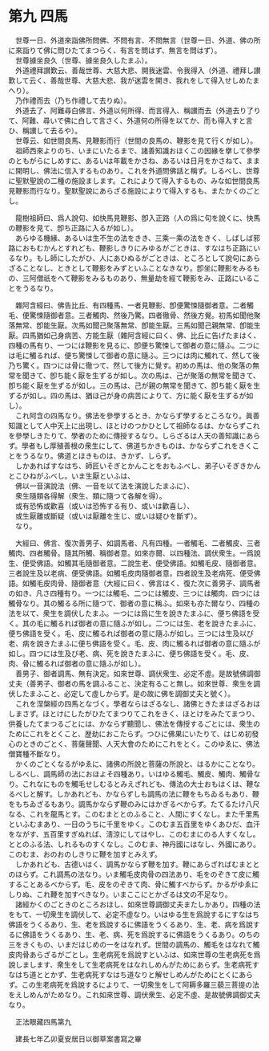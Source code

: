 # 第九 四馬
　世尊一日、外道來詣佛所問佛、不問有言、不問無言（世尊一日、外道、佛の所に來詣りて佛に問ひたてまつらく、有言を問はず、無言を問はず）。  
　世尊據坐良久（世尊、據坐良久したまふ）。  
　外道禮拜讃歎云、善哉世尊、大慈大悲、開我迷雲、令我得入（外道、禮拜し讃歎して云く、善哉世尊、大慈大悲、我が迷雲を開き、我れをして得入せしめたまへり）。  
　乃作禮而去（乃ち作禮して去りぬ）。  
　外道去了、阿難尋白佛言、外道以何所得、而言得入、稱讃而去（外道去り了りて、阿難、尋いで佛に白して言さく、外道何の所得を以てか、而も得入すと言ひ、稱讃して去るや）。  
　世尊云、如世間良馬、見鞭影而行（世間の良馬の、鞭影を見て行くが如し）。  
　祖師西來よりのち、いまにいたるまで、諸善知識おほくこの因緣を擧して參學のともがらにしめすに、あるいは年載をかさね、あるいは日月をかさねて、ままに開明し、佛法に信入するものあり。これを外道問佛話と稱ず。しるべし、世尊に聖默聖說の二種の施設まします。これによりて得入するもの、みな如世間良馬見鞭影而行なり。聖默聖說にあらざる施設によりて得入するも、またかくのごとし。  
  
　龍樹祖師曰、爲人說句、如快馬見鞭影、卽入正路（人の爲に句を說くに、快馬の鞭影を見て、卽ち正路に入るが如し）。  
　あらゆる機緣、あるいは生不生の法をきき、三乘一乘の法をきく、しばしば邪路におもむかんとすれども、鞭影しきりにみゆるがごときは、すなはち正路にいるなり。もし師にしたがひ、人にあひぬるがごときは、ところとして說句にあらざることなし、ときとして鞭影をみずといふことなきなり。卽坐に鞭影をみるもの、三阿僧祇をへて鞭影をみるものあり、無量劫を經て鞭影をみ、正路にいることをうるなり。  
  
　雜阿含經曰、佛告比丘、有四種馬、一者見鞭影、卽便驚悚隨御者意。二者觸毛、便驚悚隨御者意。三者觸肉、然後乃驚。四者徹骨、然後方覺。初馬如聞他聚落無常、卽能生厭。次馬如聞己聚落無常、卽能生厭。三馬如聞己親無常、卽能生厭。四馬猶如己身病苦、方能生厭（雜阿含經に曰く、佛、比丘に告げたまはく、四種の馬有り、一つには鞭影を見るに、卽便ち驚悚して御者の意に隨ふ。二つには毛に觸るれば、便ち驚悚して御者の意に隨ふ。三つには肉に觸れて、然して後乃ち驚く。四つには骨に徹つて、然して後方に覺す。初めの馬は、他の聚落の無常を聞きて、卽ち能く厭を生ずるが如し。次の馬は、己が聚落の無常を聞きて、卽ち能く厭を生ずるが如し。三の馬は、己が親の無常を聞きて、卽ち能く厭を生ずるが如し。四の馬は、猶ほ己が身の病苦によりて、方に能く厭を生ずるが如し）。  
　これ阿含の四馬なり。佛法を參學するとき、かならず學するところなり。眞善知識として人中天上に出現し、ほとけのつかひとして祖師なるは、かならずこれを參學しきたりて、學者のために傳授するなり。しらざるは人天の善知識にあらず。學者もし厚殖善根の衆生にして、佛道ちかきものは、かならずこれをきくことをうるなり。佛道とほきものは、きかず、しらず。  
　しかあればすなはち、師匠いそぎとかんことをおもふべし、弟子いそぎきかんとこひねがふべし。いま生厭といふは、  
　佛以一音演說法（佛、一音を以て法を演說したまふに）、  
　衆生隨類各得解（衆生、類に隨つて各解を得）。  
　或有恐怖或歡喜（或いは恐怖する有り、或いは歡喜し）、  
　或生厭離或斷疑（或いは厭離を生じ、或いは疑ひを斷ず）。  
　なり。  
  
　大經曰、佛言、復次善男子、如調馬者、凡有四種。一者觸毛、二者觸皮、三者觸肉、四者觸骨。隨其所觸、稱御者意。如來亦爾、以四種法、調伏衆生。一爲說生、便受佛語。如觸其毛隨御者意。二說生老、便受佛語。如觸毛皮、隨御者意。三者說生及以老病、便受佛語。如觸毛皮肉隨御者意。四者說生及老病死、便受佛語。如觸毛皮肉骨、隨御者意（大經に曰く、佛言はく、復た次に善男子、調馬者の如き、凡さ四種有り。一つには觸毛、二つには觸皮、三つには觸肉、四つには觸骨なり。其の觸るる所に隨つて、御者の意に稱ふ。如來も亦た爾なり、四種の法を以て、衆生を調伏したまふ。一つには爲に生を說きたまふに、便ち佛語を受く。其の毛に觸るれば御者の意に隨ふが如し。二つには生、老を說きたまふに、便ち佛語を受く。毛、皮に觸るれば御者の意に隨ふが如し。三つには生及以び老、病を說きたまふに便ち佛語を受く。毛、皮、肉に觸るれば御者の意に隨ふが如し。四つには生及び老、病、死を說きたまふに、便ち佛語を受く。毛、皮、肉、骨に觸るれば御者の意に隨ふが如し）。  
　善男子、御者調馬、無有決定。如來世尊、調伏衆生、必定不虛。是故號佛調御丈夫（善男子、御者の馬を調ふること、決定有ること無し。如來世尊、衆生を調伏したまふこと、必定して虛しからず。是の故に佛を調御丈夫と號く）。  
　これを涅槃經の四馬となづく。學者ならはざるなし、諸佛ときたまはざるおはしまさず。ほとけにしたがひたてまつりてこれをきく、ほとけをみたてまつり、供養したてまつるごとには、かならず聽聞し、佛法を傳授するごとには、衆生のためにこれをとくこと、歴劫におこたらず。つひに佛果にいたりて、はじめ初發心のときのごとく、菩薩聲聞、人天大會のためにこれをとく。このゆゑに、佛法僧寶種不斷なり。  
　かくのごとくなるがゆゑに、諸佛の所說と菩薩の所說と、はるかにことなり。しるべし、調馬師の法におほよそ四種あり。いはゆる觸毛、觸皮、觸肉、觸骨なり。これなにものを觸毛せしむるとみえざれども、傳法の大士おもはくは、鞭なるべしと解す。しかあれども、かならずしも調馬の法に鞭をもちゐるもあり、鞭をもちゐざるもあり。調馬かならず鞭のみにはかぎるべからず。たてるたけ八尺なる、これを龍馬とす。このむまととのふること、人間にすくなし。また千里馬といふむまあり、一日のうちに千里をゆく。このむま五百里をゆくあひだ、血汗をながす、五百里すぎぬれば、淸涼にしてはやし、このむまにのる人すくなし。ととのふる法、しれるものすくなし。このむま、神丹國にはなし、外國にあり。このむま、おのおのしきりに鞭を加すとみえず。  
　しかあれども、古德いはく、調馬かならず鞭を加す。鞭にあらざればむまととのほらず。これ調馬の法なり。いま觸毛皮肉骨の四法あり、毛をのぞきて皮に觸することあるべからず。毛、皮をのぞきて肉、骨に觸すべからず。かるがゆゑにしりぬ、これ鞭を加すべきなり。いまここにとかざるは文の不足なり。  
　諸經かくのごときのところおほし、如來世尊調御丈夫またしかあり。四種の法をもて、一切衆生を調伏して、必定不虛なり。いはゆる生を爲說するにすなはち佛語をうくるあり、生、老を爲說するに佛語をうくるあり、生、老、病を爲說するに佛語をうくるあり、生、老、病、死を爲說するに佛語をうくるあり。のちの三をきくもの、いまだはじめの一をはなれず。世間の調馬の、觸毛をはなれて觸皮肉骨あらざるがごとし。生老病死を爲說すといふは、如來世尊の生老病死を爲說しまします、衆生をして生老病死をはなれしめんがためにあらず。生老病死すなはち道ととかず、生老病死すなはち道なりと解せしめんがためにとくにあらず。この生老病死を爲說するによりて、一切衆生をして阿耨多羅三藐三菩提の法をえしめんがためなり。これ如來世尊、調伏衆生、必定不虛、是故號佛調御丈夫なり。  
  
　正法眼藏四馬第九  
  
　建長七年乙卯夏安居日以御草案書寫之畢
